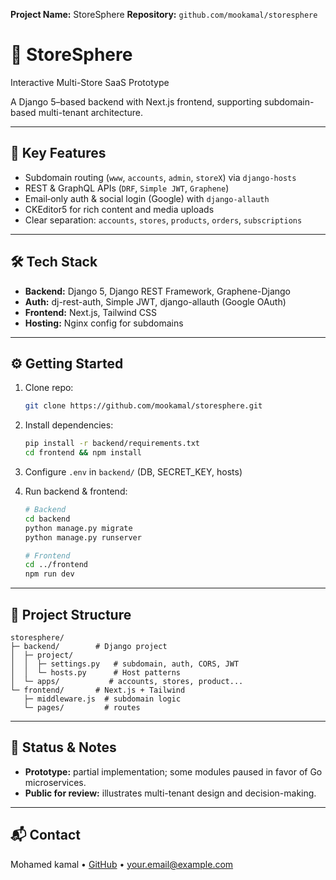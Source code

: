 **Project Name:** StoreSphere
**Repository:** `github.com/mookamal/storesphere`

# 🎯 StoreSphere

Interactive Multi-Store SaaS Prototype

A Django 5–based backend with Next.js frontend, supporting subdomain-based multi-tenant architecture.

---

## 🚀 Key Features

* Subdomain routing (`www`, `accounts`, `admin`, `storeX`) via `django-hosts`
* REST & GraphQL APIs (`DRF`, `Simple JWT`, `Graphene`)
* Email‑only auth & social login (Google) with `django-allauth`
* CKEditor5 for rich content and media uploads
* Clear separation: `accounts`, `stores`, `products`, `orders`, `subscriptions`

---

## 🛠️ Tech Stack

* **Backend:** Django 5, Django REST Framework, Graphene-Django
* **Auth:** dj-rest-auth, Simple JWT, django-allauth (Google OAuth)
* **Frontend:** Next.js, Tailwind CSS
* **Hosting:** Nginx config for subdomains

---

## ⚙️ Getting Started

1. Clone repo:

   ```bash
   git clone https://github.com/mookamal/storesphere.git
   ```
2. Install dependencies:

   ```bash
   pip install -r backend/requirements.txt
   cd frontend && npm install
   ```
3. Configure `.env` in `backend/` (DB, SECRET\_KEY, hosts)
4. Run backend & frontend:

   ```bash
   # Backend
   cd backend
   python manage.py migrate
   python manage.py runserver

   # Frontend
   cd ../frontend
   npm run dev
   ```

---

## 📂 Project Structure

```
storesphere/
├─ backend/        # Django project
│  ├─ project/
│  │  ├─ settings.py   # subdomain, auth, CORS, JWT
│  │  └─ hosts.py      # Host patterns
│  └─ apps/           # accounts, stores, product...
└─ frontend/       # Next.js + Tailwind
   ├─ middleware.js  # subdomain logic
   └─ pages/         # routes
```

---

## 🛑 Status & Notes

* **Prototype:** partial implementation; some modules paused in favor of Go microservices.
* **Public for review:** illustrates multi-tenant design and decision-making.

---

## 📬 Contact

Mohamed kamal • [GitHub](https://github.com/mookamal) • [your.email@example.com](mailto:your.email@example.com)
